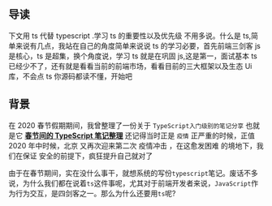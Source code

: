 ## 导读

下文用 ts 代替 typescript .学习 ts 的重要性以及优先级 不用多说。什么是 ts,简单来说有几点，我站在自己的角度简单来说说 ts 的学习必要，首先前端三剑客 js 是核心，ts 是超集，换个角度说，学习 ts 就是在巩固 js,这是第一，面试基本 ts 已经少不了，还有就是看看当前的前端市场，看看目前的三大框架以及生态 Ui 库，不会点 ts 你源码都读不懂，开始吧

## 背景

在 2020 春节假期期间，我曾整理了一份关于 `TypeScript入门级别的笔记分享` 也就是它 **[春节间的 TypeScript 笔记整理](https://fett.netlify.app/guides/typescript/ts_one.html)** 还记得当时正是 `疫情` 正严重的时候，正值 2020 年中时候，北京 又再次迎来第二次 疫情冲击 ，在这愈发困难 的境地下，我们在保证 安全的前提下，疯狂提升自己就对了

由于在春节期间，实在没什么事干，就想系统的写份`typescript`笔记。废话不多说，为什么我们都在说着`ts`这件事呢，尤其对于前端开发者来说，`JavaScript`作为行为交互，是四剑客之一。那么为什么还要用`ts`呢?
